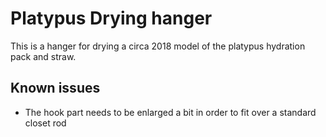 # Platypus Drying hanger

This is a hanger for drying a circa 2018 model of the platypus hydration pack and straw.

## Known issues

*  The hook part needs to be enlarged a bit in order to fit over a standard closet rod
